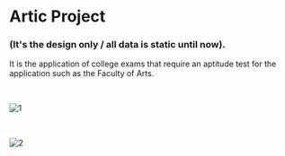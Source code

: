 # Artic Project 
### (It's the design only / all data is static until now).

It is the application of college exams that require an aptitude test for the application such as the Faculty of Arts.

<br>

![1](https://github.com/mohamednaser2001/Artec/assets/75574674/e33ee36d-d0d4-4a43-88ce-6d3d0c3d318d)

<br>

![2](https://github.com/mohamednaser2001/Artec/assets/75574674/f585155b-7993-4e7c-9d33-4d6630ac8b52)
